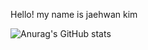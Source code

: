 Hello! my name is jaehwan kim

![Anurag's GitHub stats](https://github-readme-stats.vercel.app/api?username=ManOfDemosan&show_icons=true&theme=radical)
